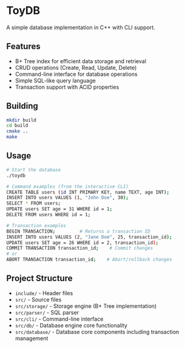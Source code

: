 # ToyDB

A simple database implementation in C++ with CLI support.

## Features

- B+ Tree index for efficient data storage and retrieval
- CRUD operations (Create, Read, Update, Delete)
- Command-line interface for database operations
- Simple SQL-like query language
- Transaction support with ACID properties

## Building

```bash
mkdir build
cd build
cmake ..
make
```

## Usage

```bash
# Start the database
./toydb

# Command examples (from the interactive CLI)
CREATE TABLE users (id INT PRIMARY KEY, name TEXT, age INT);
INSERT INTO users VALUES (1, "John Doe", 30);
SELECT * FROM users;
UPDATE users SET age = 31 WHERE id = 1;
DELETE FROM users WHERE id = 1;

# Transaction examples
BEGIN TRANSACTION;         # Returns a transaction ID
INSERT INTO users VALUES (2, "Jane Doe", 25, transaction_id);
UPDATE users SET age = 26 WHERE id = 2, transaction_id);
COMMIT TRANSACTION transaction_id;    # Commit changes
# or
ABORT TRANSACTION transaction_id;    # Abort/rollback changes
```

## Project Structure

- `include/` - Header files
- `src/` - Source files
- `src/storage/` - Storage engine (B+ Tree implementation)
- `src/parser/` - SQL parser
- `src/cli/` - Command-line interface
- `src/db/` - Database engine core functionality
- `src/database/` - Database core components including transaction management 